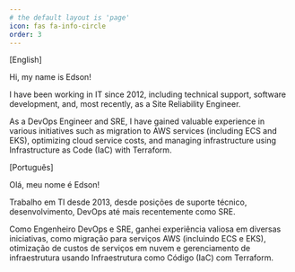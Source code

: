 ```yaml
---
# the default layout is 'page'
icon: fas fa-info-circle
order: 3
---
```


[English]

Hi, my name is Edson!

I have been working in IT since 2012, including technical support, software development, and, most recently, as a Site Reliability Engineer.

As a DevOps Engineer and SRE, I have gained valuable experience in various initiatives such as migration to AWS services (including ECS and EKS), optimizing cloud service costs, and managing infrastructure using Infrastructure as Code (IaC) with Terraform.


[Português]

Olá, meu nome é Edson!

Trabalho em TI desde 2013, desde posições de suporte técnico, desenvolvimento, DevOps até mais recentemente como SRE.

Como Engenheiro DevOps e SRE, ganhei experiência valiosa em diversas iniciativas, como migração para serviços AWS (incluindo ECS e EKS), otimização de custos de serviços em nuvem e gerenciamento de infraestrutura usando Infraestrutura como Código (IaC) com Terraform.